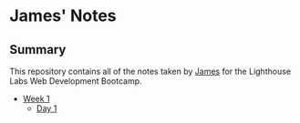 # James' Notes
## Summary
This repository contains all of the notes taken by [James](https://github.com/JehyunRa) for the Lighthouse Labs Web Development Bootcamp.

* [Week 1](/Week_1)
  * [Day 1](/Week_1/Day_1)